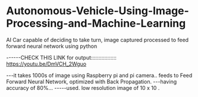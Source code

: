 # Autonomous-Vehicle-Using-Image-Processing-and-Machine-Learning
AI Car capable of deciding to take turn, image captured processed to feed forward neural network using python

------CHECK THIS LINK for output:::::::::::::::::  https://youtu.be/DmVCH_2Wguo


---it takes 1000s of image using Raspberry pi and pi camera.. feeds to Feed Forward Neural Network, optimized with Back Propagation.
---having accuracy of 80%...
-----used. low resolution image of 10 x 10 .
